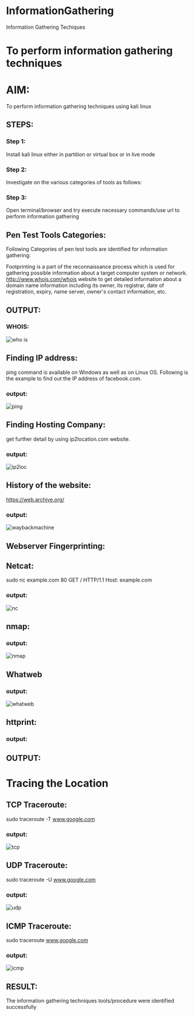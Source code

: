 # InformationGathering
Information Gathering Techiques

# To perform information gathering techniques

# AIM:

To perform information gathering techniques using kali linux 

## STEPS:

### Step 1:

Install kali linux either in partition or virtual box or in live mode

### Step 2:

Investigate on the various categories of tools as follows:

### Step 3:
Open terminal/browser and try execute necessary commands/use url to perform information gathering

## Pen Test Tools Categories:  

Following Categories of pen test tools are identified for information gathering:

Footprinting is a part of the reconnaissance process which is used for gathering possible information about a target computer system or network.
http://www.whois.com/whois website to get detailed information about a domain name information including its owner, its registrar, date of registration, expiry, name server, owner's contact information, etc.

## OUTPUT:

### WHOIS:
![who is](/assets/whois.png)


## Finding IP address:
ping command is available on Windows as well as on Linux OS. Following is the example to find out the IP address of facebook.com.
### output:
![ping](/assets/ping.png)

## Finding Hosting Company:
get further detail by using ip2location.com website.
### output:
![ip2loc](/assets/ip2loc.png)

## History of the website:
https://web.archive.org/
### output:
![waybackmachine](/assets/waybackmachine.png)


## Webserver Fingerprinting:

## Netcat:
sudo nc example.com 80
GET / HTTP/1.1
Host: example.com

### output:
![nc](/assets/nc.png)

 
## nmap:
### output:
![nmap](/assets/nmap.png)

## Whatweb
### output:
![whatweb](/assets/whatweb.png)



## httprint:
### output:

## OUTPUT:

# Tracing the Location
## TCP Traceroute:
sudo traceroute -T www.google.com
### output:
![tcp](/assets/tcp.png)




## UDP Traceroute:
sudo traceroute -U www.google.com
### output:
![udp](/assets/udp.png)


## ICMP Traceroute:
sudo traceroute  www.google.com
### output:
![icmp](/assets/icmp.png)

## RESULT:
The information gathering techniques tools/procedure were  identified successfully
